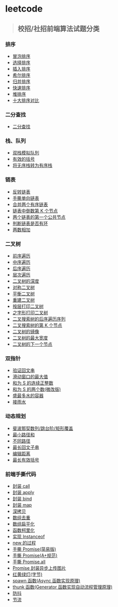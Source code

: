 # leetcode

> ## 校招/社招前端算法试题分类

### 排序

- [冒泡排序](https://github.com/xingpengchao/leetcode/blob/master/1.排序/冒泡排序.md)
- [选择排序](https://github.com/xingpengchao/leetcode/blob/master/1.排序/选择排序.md)
- [插入排序](https://github.com/xingpengchao/leetcode/blob/master/1.排序/插入排序.md)
- [希尔排序](https://github.com/xingpengchao/leetcode/blob/master/1.排序/希尔排序.md)
- [归并排序](https://github.com/xingpengchao/leetcode/blob/master/1.排序/归并排序.md)
- [快速排序](https://github.com/xingpengchao/leetcode/blob/master/1.排序/快速排序.md)
- [堆排序](https://github.com/xingpengchao/leetcode/blob/master/1.排序/堆排序.md)
- [十大排序对比](https://github.com/xingpengchao/leetcode/blob/master/1.排序/十大排序对比.md)

### 二分查找

- [二分查找](https://github.com/xingpengchao/leetcode/blob/master/2.二分查找/二分查找.md)

### 栈、队列

- [双栈模拟队列](https://github.com/xingpengchao/leetcode/blob/master/3.栈、队列/双栈模拟队列.md)
- [有效的括号](https://github.com/xingpengchao/leetcode/blob/master/3.栈、队列/有效的括号.md)
- [将无序栈转为有序栈](https://github.com/xingpengchao/leetcode/blob/master/3.栈、队列/将无序栈转为有序栈.md)

### 链表

- [反转链表](https://github.com/xingpengchao/leetcode/blob/master/4.链表/反转链表.md)
- [手撕单向链表](https://github.com/xingpengchao/leetcode/blob/master/4.链表/手撕单向链表.md)
- [合并两个有序链表](https://github.com/xingpengchao/leetcode/blob/master/4.链表/合并两个有序链表.md)
- [链表中倒数第 K 个节点](https://github.com/xingpengchao/leetcode/blob/master/4.链表/链表中倒数第K个节点.md)
- [两个链表的第一个公共节点](https://github.com/xingpengchao/leetcode/blob/master/4.链表/两个链表的第一个公共节点.md)
- [判断链表是否有环](https://github.com/xingpengchao/leetcode/blob/master/4.链表/判断链表是否有环.md)
- [两数相加](https://github.com/xingpengchao/leetcode/blob/master/4.链表/两数相加.md)

### 二叉树

- [前序遍历](https://github.com/xingpengchao/leetcode/blob/master/5.二叉树/前序遍历.md)
- [中序遍历](https://github.com/xingpengchao/leetcode/blob/master/5.二叉树/中序遍历.md)
- [后序遍历](https://github.com/xingpengchao/leetcode/blob/master/5.二叉树/后序遍历.md)
- [层次遍历](https://github.com/xingpengchao/leetcode/blob/master/5.二叉树/层次遍历.md)
- [二叉树的深度](https://github.com/xingpengchao/leetcode/blob/master/5.二叉树/二叉树的深度.md)
- [对称二叉树](https://github.com/xingpengchao/leetcode/blob/master/5.二叉树/对称二叉树.md)
- [平衡二叉树](https://github.com/xingpengchao/leetcode/blob/master/5.二叉树/平衡二叉树.md)
- [重建二叉树](https://github.com/xingpengchao/leetcode/blob/master/5.二叉树/重建二叉树.md)
- [按层打印二叉树](https://github.com/xingpengchao/leetcode/blob/master/5.二叉树/按层打印二叉树.md)
- [之字形打印二叉树](https://github.com/xingpengchao/leetcode/blob/master/5.二叉树/之字形打印二叉树.md)
- [二叉搜索树的后序遍历序列](https://github.com/xingpengchao/leetcode/blob/master/5.二叉树/二叉搜索树的后序遍历序列.md)
- [二叉搜索树的第 K 个节点](https://github.com/xingpengchao/leetcode/blob/master/5.二叉树/二叉搜索树的第K个节点.md)
- [二叉树的镜像](https://github.com/xingpengchao/leetcode/blob/master/5.二叉树/二叉树的镜像.md)
- [二叉树的最大宽度](https://github.com/xingpengchao/leetcode/blob/master/5.二叉树/二叉树的最大宽度.md)
- [二叉树的下一个节点](https://github.com/xingpengchao/leetcode/blob/master/5.二叉树/二叉树的下一个节点.md)

### 双指针

- [验证回文串](https://github.com/xingpengchao/leetcode/blob/master/6.双指针/验证回文串.md)
- [滑动窗口的最大值](https://github.com/xingpengchao/leetcode/blob/master/6.双指针/滑动窗口的最大值.md)
- [和为 S 的连续正整数](https://github.com/xingpengchao/leetcode/blob/master/6.双指针/和为S的连续正整数.md)
- [和为 S 的两个数(微改版)](<https://github.com/xingpengchao/leetcode/blob/master/6.双指针/和为S的两个数(微改版).md>)
- [盛最多水的容器](https://github.com/xingpengchao/leetcode/blob/master/6.双指针/盛最多水的容器.md)
- [接雨水](https://github.com/xingpengchao/leetcode/blob/master/6.双指针/接雨水.md)

### 动态规划

- [斐波那契数列/跳台阶/矩形覆盖](https://github.com/xingpengchao/leetcode/blob/master/7.动态规划/斐波那契数列、跳台阶、矩形覆盖.md)
- [最小路径和](https://github.com/xingpengchao/leetcode/blob/master/7.动态规划/最小路径和.md)
- [不同路径](https://github.com/xingpengchao/leetcode/blob/master/7.动态规划/不同路径.md)
- [最长回文子串](https://github.com/xingpengchao/leetcode/blob/master/7.动态规划/最长回文子串.md)
- [编辑距离](https://github.com/xingpengchao/leetcode/blob/master/7.动态规划/编辑距离.md)
- [最长有效括号](https://github.com/xingpengchao/leetcode/blob/master/7.动态规划/最长有效括号.md)

### 前端手撕代码

- [封装 call](https://github.com/xingpengchao/leetcode/blob/master/8.前端手撕代码/封装call.md)
- [封装 apply](https://github.com/xingpengchao/leetcode/blob/master/8.前端手撕代码/封装apply.md)
- [封装 bind](https://github.com/xingpengchao/leetcode/blob/master/8.前端手撕代码/封装bind.md)
- [封装 map](https://github.com/xingpengchao/leetcode/blob/master/8.前端手撕代码/封装map.md)
- [深拷贝](https://github.com/xingpengchao/leetcode/blob/master/8.前端手撕代码/深拷贝.md)
- [数组去重](https://github.com/xingpengchao/leetcode/blob/master/8.前端手撕代码/数组去重.md)
- [数组扁平化](https://github.com/xingpengchao/leetcode/blob/master/8.前端手撕代码/数组扁平化.md)
- [函数柯里化](https://github.com/xingpengchao/leetcode/blob/master/8.前端手撕代码/函数柯里化.md)
- [实现 Instanceof](https://github.com/xingpengchao/leetcode/blob/master/8.前端手撕代码/实现Instanceof.md)
- [new 的过程](https://github.com/xingpengchao/leetcode/blob/master/8.前端手撕代码/new的过程.md)
- [手撕 Promise(简易版)](<https://github.com/xingpengchao/leetcode/blob/master/8.前端手撕代码/手撕Promise(简易版).md>)
- [手撕 Promise(A+规范)](<https://github.com/xingpengchao/leetcode/blob/master/8.前端手撕代码/手撕Promise(A+规范).md>)
- [手撕 Promise.all](https://github.com/xingpengchao/leetcode/blob/master/8.前端手撕代码/手撕Promise.all.md)
- [Promise 封装异步上传图片](https://github.com/xingpengchao/leetcode/blob/master/8.前端手撕代码/Promise封装异步上传图片.md)
- [红黄绿灯(字节)](<https://github.com/xingpengchao/leetcode/blob/master/8.前端手撕代码/红黄绿灯(字节).md>)
- [spawn 函数(Async 函数实现原理)](<https://github.com/xingpengchao/leetcode/blob/master/8.前端手撕代码/spawn函数(Async函数实现原理).md>)
- [thunk 函数(Generator 函数实现自动流程管理原理)](<https://github.com/xingpengchao/leetcode/blob/master/8.前端手撕代码/thunk函数(Generator函数实现自动流程管理原理).md>)
- [防抖](https://github.com/xingpengchao/leetcode/blob/master/8.前端手撕代码/防抖.md)
- [节流](https://github.com/xingpengchao/leetcode/blob/master/8.前端手撕代码/节流.md)
